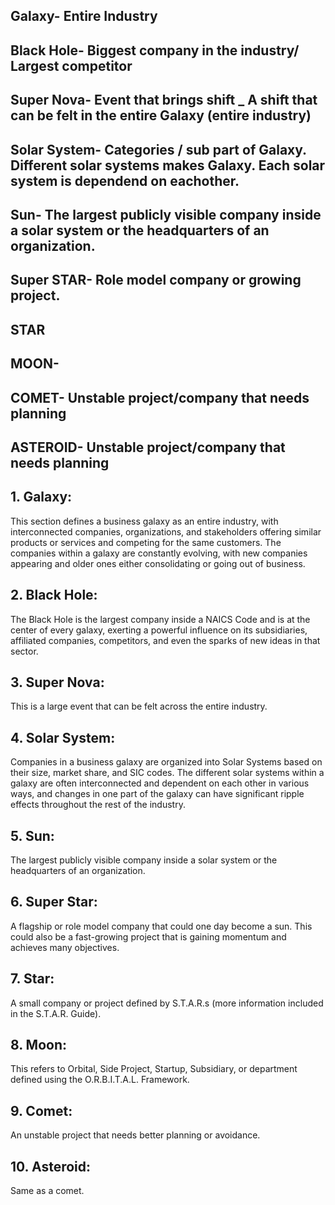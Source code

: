 

## Galaxy- Entire Industry 
## Black Hole- Biggest company in the industry/ Largest competitor
## Super Nova- Event that brings shift _ A shift that can be felt in the entire Galaxy (entire industry)
## Solar System- Categories / sub part of Galaxy. Different solar systems makes Galaxy. Each solar system is dependend on eachother.
## Sun- The largest publicly visible company inside a solar system or the headquarters of an organization.
## Super STAR- Role model company or growing project. 
## STAR
## MOON-
## COMET- Unstable project/company that needs planning
## ASTEROID- Unstable project/company that needs planning


## 1. Galaxy: 
This section defines a business galaxy as an entire industry, with interconnected companies, organizations, and stakeholders offering similar products or services and competing for the same customers. The companies within a galaxy are constantly evolving, with new companies appearing and older ones either consolidating or going out of business.

## 2. Black Hole: 
The Black Hole is the largest company inside a NAICS Code and is at the center of every galaxy, exerting a powerful influence on its subsidiaries, affiliated companies, competitors, and even the sparks of new ideas in that sector.

## 3. Super Nova: 
This is a large event that can be felt across the entire industry.

## 4. Solar System: 
Companies in a business galaxy are organized into Solar Systems based on their size, market share, and SIC codes. The different solar systems within a galaxy are often interconnected and dependent on each other in various ways, and changes in one part of the galaxy can have significant ripple effects throughout the rest of the industry.

## 5. Sun: 
The largest publicly visible company inside a solar system or the headquarters of an organization.

## 6. Super Star: 
A flagship or role model company that could one day become a sun. This could also be a fast-growing project that is gaining momentum and achieves many objectives.

## 7. Star: 
A small company or project defined by S.T.A.R.s (more information included in the S.T.A.R. Guide).

## 8. Moon: 
This refers to Orbital, Side Project, Startup, Subsidiary, or department defined using the O.R.B.I.T.A.L. Framework.

## 9. Comet: 
An unstable project that needs better planning or avoidance.

## 10. Asteroid: 
Same as a comet.
